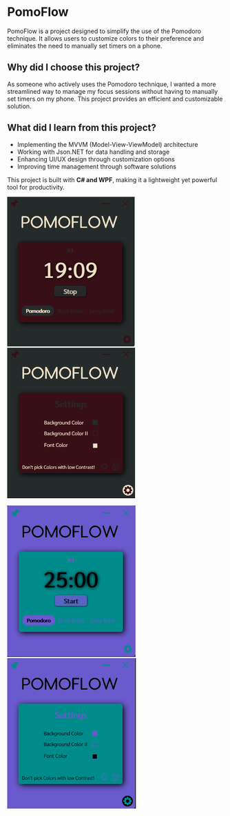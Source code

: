 # PomoFlow  

PomoFlow is a project designed to simplify the use of the Pomodoro technique. It allows users to customize colors to their preference and eliminates the need to manually set timers on a phone.  

## Why did I choose this project?  

As someone who actively uses the Pomodoro technique, I wanted a more streamlined way to manage my focus sessions without having to manually set timers on my phone. This project provides an efficient and customizable solution.  

## What did I learn from this project?  

- Implementing the MVVM (Model-View-ViewModel) architecture  
- Working with Json.NET for data handling and storage  
- Enhancing UI/UX design through customization options  
- Improving time management through software solutions  

This project is built with **C# and WPF**, making it a lightweight yet powerful tool for productivity.  


![First Screenshot](Img/PomoFlowSS01.png) ![Second Screenshot](Img/PomoFlowSS02.png)

![Third Screenshot](Img/PomoFlowSS03.png) ![4th Screenshot](Img/PomoFlowSS04.png)
